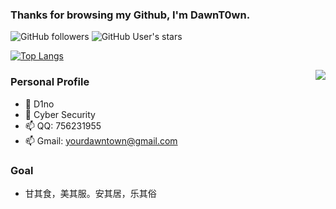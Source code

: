 ### Thanks for browsing my Github, I'm DawnT0wn.

![GitHub followers](https://img.shields.io/github/followers/DawnT0wn?style=social)   ![GitHub User's stars](https://img.shields.io/github/stars/DawnT0wn?style=social)

[![Top Langs](https://profile-counter.glitch.me/DawnT0wn/count.svg)](https://github.com/DawnT0wn)

<img align="right" src="https://github-readme-stats.vercel.app/api?username=DawnT0wn&show_icons=true&theme=radical">

### Personal Profile
 - 🔭 D1no
 - 🌱 Cyber Security
 - 📫 QQ: 756231955
 - 📫 Gmail: yourdawntown@gmail.com

### Goal
 - 甘其食，美其服。安其居，乐其俗
